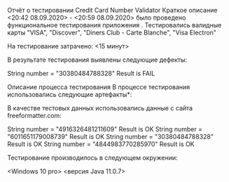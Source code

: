Отчёт о тестировании Credit Card Number Validator
Краткое описание
<20:42 08.09.2020> - <20:59 08.09.2020> было проведено функциональное тестирования приложения <Credit Card Number Validator>. 
Тестировались валидные карты "VISA", "Discover", "Diners Club - Carte Blanche", "Visa Electron"

На тестирование затрачено: <15 минут>

В результате тестирования выявлены следующие дефекты:

String number = "30380484788328" Result is FAIL

Описание процесса тестирования
В процессе тестирования использовались следующие артефакты*:

В качестве тестовых данных использовались данные с сайта freeformatter.com:

String number = "4916326481211609" Result is OK
String number = "6011651179008739" Result is OK
String number = "30380484788328" Result is OK
String number = "4844983770285970" Result is OK

Тестирование производилось в следующем окружении:

<Windows 10 pro>
<версия Java 11.0.7>